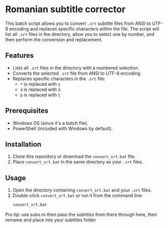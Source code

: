 # Romanian subtitle corrector

This batch script allows you to convert `.srt` subtitle files from ANSI to UTF-8 encoding and replaces specific characters within the file. The script will list all `.srt` files in the directory, allow you to select one by number, and then perform the conversion and replacement.

## Features

- Lists all `.srt` files in the directory with a numbered selection.
- Converts the selected `.srt` file from ANSI to UTF-8 encoding.
- Replaces specific characters in the `.srt` file:
  - `º` is replaced with `ș`
  - `ã` is replaced with `ă`
  - `þ` is replaced with `ț`

## Prerequisites

- Windows OS (since it's a batch file).
- PowerShell (included with Windows by default).

## Installation

1. Clone this repository or download the `convert_srt.bat` file.
2. Place `convert_srt.bat` in the same directory as your `.srt` files.

## Usage

1. Open the directory containing `convert_srt.bat` and your `.srt` files.
2. Double-click `convert_srt.bat` or run it from the command line:
   ```cmd
   convert_srt.bat

Pro tip: use subs.ro then pass the subtitles from there through here, then remame and place into your subtitles folder

